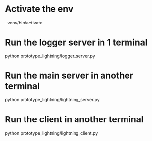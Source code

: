 # Activate the env
. venv/bin/activate

# Run the logger server in 1 terminal
python prototype_lightning/logger_server.py

# Run the main server in another terminal
python prototype_lightning/lightning_server.py

# Run the client in another terminal
python prototype_lightning/lightning_client.py